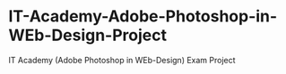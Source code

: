 # IT-Academy-Adobe-Photoshop-in-WEb-Design-Project
IT Academy (Adobe Photoshop in WEb-Design) Exam Project
